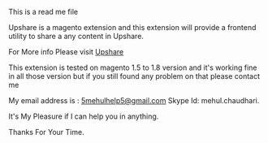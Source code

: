 This is a read me file

Upshare is a magento extension and this extension will provide a frontend utility to share a any content in Upshare.

For More info Please visit <a href="https://www.upshare.co/partners/sign_up?origin=wp">Upshare</a>

This extension is tested on magento 1.5 to 1.8 version and it's working fine in all those version but if you still found any problem on that please contact me

My email address is : 5mehulhelp5@gmail.com
Skype Id: mehul.chaudhari.

It's My Pleasure if I can help you in anything.

Thanks For Your Time.
